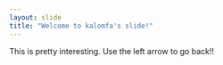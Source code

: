 ```yaml
---
layout: slide
title: "Welcome to kalomfa's slide!"
---
```

This is pretty interesting.
Use the left arrow to go back!!
